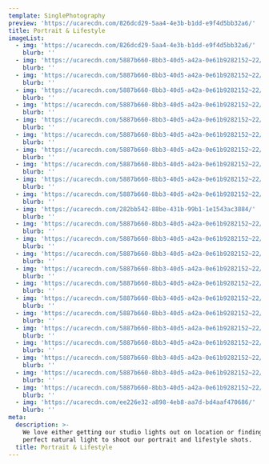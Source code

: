 ```yaml
---
template: SinglePhotography
preview: 'https://ucarecdn.com/826dcd29-5aa4-4e3b-b1dd-e9f4d5bb32a6/'
title: Portrait & Lifestyle
imageList:
  - img: 'https://ucarecdn.com/826dcd29-5aa4-4e3b-b1dd-e9f4d5bb32a6/'
    blurb: ''
  - img: 'https://ucarecdn.com/5887b660-8bb3-40d5-a42a-0e61b9282152~22/nth/7/'
    blurb: ''
  - img: 'https://ucarecdn.com/5887b660-8bb3-40d5-a42a-0e61b9282152~22/nth/6/'
    blurb: ''
  - img: 'https://ucarecdn.com/5887b660-8bb3-40d5-a42a-0e61b9282152~22/nth/1/'
    blurb: ''
  - img: 'https://ucarecdn.com/5887b660-8bb3-40d5-a42a-0e61b9282152~22/nth/2/'
    blurb: ''
  - img: 'https://ucarecdn.com/5887b660-8bb3-40d5-a42a-0e61b9282152~22/nth/3/'
    blurb: ''
  - img: 'https://ucarecdn.com/5887b660-8bb3-40d5-a42a-0e61b9282152~22/nth/4/'
    blurb: ''
  - img: 'https://ucarecdn.com/5887b660-8bb3-40d5-a42a-0e61b9282152~22/nth/8/'
    blurb: ''
  - img: 'https://ucarecdn.com/5887b660-8bb3-40d5-a42a-0e61b9282152~22/nth/9/'
    blurb: ''
  - img: 'https://ucarecdn.com/5887b660-8bb3-40d5-a42a-0e61b9282152~22/nth/10/'
    blurb: ''
  - img: 'https://ucarecdn.com/5887b660-8bb3-40d5-a42a-0e61b9282152~22/nth/0/'
    blurb: ''
  - img: 'https://ucarecdn.com/282bb542-88be-431b-99b1-1e1543ac3884/'
    blurb: ''
  - img: 'https://ucarecdn.com/5887b660-8bb3-40d5-a42a-0e61b9282152~22/nth/5/'
    blurb: ''
  - img: 'https://ucarecdn.com/5887b660-8bb3-40d5-a42a-0e61b9282152~22/nth/11/'
    blurb: ''
  - img: 'https://ucarecdn.com/5887b660-8bb3-40d5-a42a-0e61b9282152~22/nth/16/'
    blurb: ''
  - img: 'https://ucarecdn.com/5887b660-8bb3-40d5-a42a-0e61b9282152~22/nth/12/'
    blurb: ''
  - img: 'https://ucarecdn.com/5887b660-8bb3-40d5-a42a-0e61b9282152~22/nth/13/'
    blurb: ''
  - img: 'https://ucarecdn.com/5887b660-8bb3-40d5-a42a-0e61b9282152~22/nth/20/'
    blurb: ''
  - img: 'https://ucarecdn.com/5887b660-8bb3-40d5-a42a-0e61b9282152~22/nth/19/'
    blurb: ''
  - img: 'https://ucarecdn.com/5887b660-8bb3-40d5-a42a-0e61b9282152~22/nth/14/'
    blurb: ''
  - img: 'https://ucarecdn.com/5887b660-8bb3-40d5-a42a-0e61b9282152~22/nth/15/'
    blurb: ''
  - img: 'https://ucarecdn.com/5887b660-8bb3-40d5-a42a-0e61b9282152~22/nth/17/'
    blurb: ''
  - img: 'https://ucarecdn.com/5887b660-8bb3-40d5-a42a-0e61b9282152~22/nth/18/'
    blurb: ''
  - img: 'https://ucarecdn.com/5887b660-8bb3-40d5-a42a-0e61b9282152~22/nth/21/'
    blurb: ''
  - img: 'https://ucarecdn.com/ee226e32-a898-4eb8-aa7d-bd4aaf470686/'
    blurb: ''
meta:
  description: >-
    We love either getting our studio lights out on location or finding the
    perfect natural light to shoot our portrait and lifestyle shots.
  title: Portrait & Lifestyle
---
```


